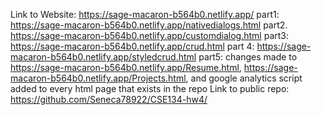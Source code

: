 Link to Website: https://sage-macaron-b564b0.netlify.app/
part1: https://sage-macaron-b564b0.netlify.app/nativedialogs.html
part2. https://sage-macaron-b564b0.netlify.app/customdialog.html
part3: https://sage-macaron-b564b0.netlify.app/crud.html
part 4: https://sage-macaron-b564b0.netlify.app/styledcrud.html
part5: changes made to https://sage-macaron-b564b0.netlify.app/Resume.html, https://sage-macaron-b564b0.netlify.app/Projects.html, and google analytics script added to every html page that exists in the repo
Link to public repo: https://github.com/Seneca78922/CSE134-hw4/
